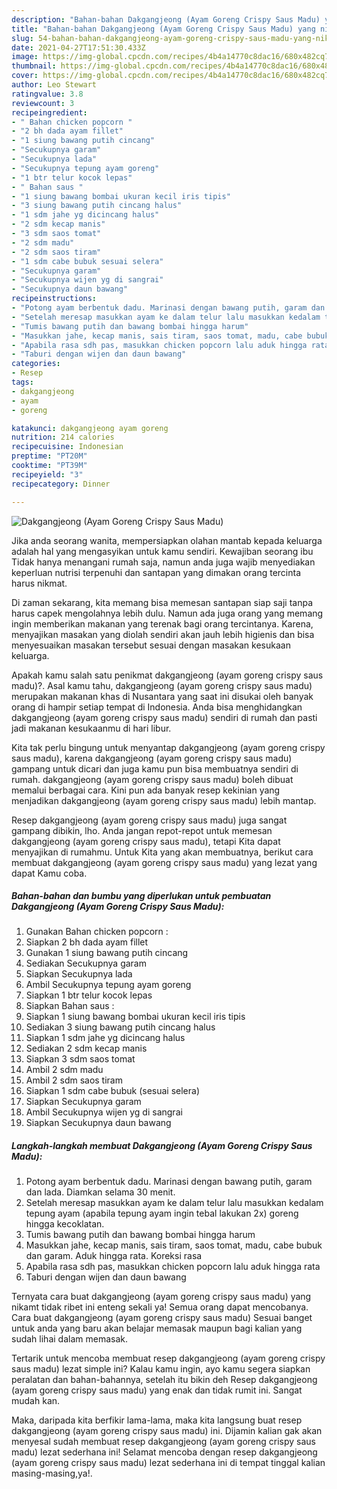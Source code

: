 ```yaml
---
description: "Bahan-bahan Dakgangjeong (Ayam Goreng Crispy Saus Madu) yang nikmat dan Mudah Dibuat"
title: "Bahan-bahan Dakgangjeong (Ayam Goreng Crispy Saus Madu) yang nikmat dan Mudah Dibuat"
slug: 54-bahan-bahan-dakgangjeong-ayam-goreng-crispy-saus-madu-yang-nikmat-dan-mudah-dibuat
date: 2021-04-27T17:51:30.433Z
image: https://img-global.cpcdn.com/recipes/4b4a14770c8dac16/680x482cq70/dakgangjeong-ayam-goreng-crispy-saus-madu-foto-resep-utama.jpg
thumbnail: https://img-global.cpcdn.com/recipes/4b4a14770c8dac16/680x482cq70/dakgangjeong-ayam-goreng-crispy-saus-madu-foto-resep-utama.jpg
cover: https://img-global.cpcdn.com/recipes/4b4a14770c8dac16/680x482cq70/dakgangjeong-ayam-goreng-crispy-saus-madu-foto-resep-utama.jpg
author: Leo Stewart
ratingvalue: 3.8
reviewcount: 3
recipeingredient:
- " Bahan chicken popcorn "
- "2 bh dada ayam fillet"
- "1 siung bawang putih cincang"
- "Secukupnya garam"
- "Secukupnya lada"
- "Secukupnya tepung ayam goreng"
- "1 btr telur kocok lepas"
- " Bahan saus "
- "1 siung bawang bombai ukuran kecil iris tipis"
- "3 siung bawang putih cincang halus"
- "1 sdm jahe yg dicincang halus"
- "2 sdm kecap manis"
- "3 sdm saos tomat"
- "2 sdm madu"
- "2 sdm saos tiram"
- "1 sdm cabe bubuk sesuai selera"
- "Secukupnya garam"
- "Secukupnya wijen yg di sangrai"
- "Secukupnya daun bawang"
recipeinstructions:
- "Potong ayam berbentuk dadu. Marinasi dengan bawang putih, garam dan lada. Diamkan selama 30 menit."
- "Setelah meresap masukkan ayam ke dalam telur lalu masukkan kedalam tepung ayam (apabila tepung ayam ingin tebal lakukan 2x) goreng hingga kecoklatan."
- "Tumis bawang putih dan bawang bombai hingga harum"
- "Masukkan jahe, kecap manis, sais tiram, saos tomat, madu, cabe bubuk dan garam. Aduk hingga rata. Koreksi rasa"
- "Apabila rasa sdh pas, masukkan chicken popcorn lalu aduk hingga rata"
- "Taburi dengan wijen dan daun bawang"
categories:
- Resep
tags:
- dakgangjeong
- ayam
- goreng

katakunci: dakgangjeong ayam goreng 
nutrition: 214 calories
recipecuisine: Indonesian
preptime: "PT20M"
cooktime: "PT39M"
recipeyield: "3"
recipecategory: Dinner

---
```



![Dakgangjeong (Ayam Goreng Crispy Saus Madu)](https://img-global.cpcdn.com/recipes/4b4a14770c8dac16/680x482cq70/dakgangjeong-ayam-goreng-crispy-saus-madu-foto-resep-utama.jpg)

Jika anda seorang wanita, mempersiapkan olahan mantab kepada keluarga adalah hal yang mengasyikan untuk kamu sendiri. Kewajiban seorang ibu Tidak hanya menangani rumah saja, namun anda juga wajib menyediakan keperluan nutrisi terpenuhi dan santapan yang dimakan orang tercinta harus nikmat.

Di zaman  sekarang, kita memang bisa memesan santapan siap saji tanpa harus capek mengolahnya lebih dulu. Namun ada juga orang yang memang ingin memberikan makanan yang terenak bagi orang tercintanya. Karena, menyajikan masakan yang diolah sendiri akan jauh lebih higienis dan bisa menyesuaikan masakan tersebut sesuai dengan masakan kesukaan keluarga. 



Apakah kamu salah satu penikmat dakgangjeong (ayam goreng crispy saus madu)?. Asal kamu tahu, dakgangjeong (ayam goreng crispy saus madu) merupakan makanan khas di Nusantara yang saat ini disukai oleh banyak orang di hampir setiap tempat di Indonesia. Anda bisa menghidangkan dakgangjeong (ayam goreng crispy saus madu) sendiri di rumah dan pasti jadi makanan kesukaanmu di hari libur.

Kita tak perlu bingung untuk menyantap dakgangjeong (ayam goreng crispy saus madu), karena dakgangjeong (ayam goreng crispy saus madu) gampang untuk dicari dan juga kamu pun bisa membuatnya sendiri di rumah. dakgangjeong (ayam goreng crispy saus madu) boleh dibuat memalui berbagai cara. Kini pun ada banyak resep kekinian yang menjadikan dakgangjeong (ayam goreng crispy saus madu) lebih mantap.

Resep dakgangjeong (ayam goreng crispy saus madu) juga sangat gampang dibikin, lho. Anda jangan repot-repot untuk memesan dakgangjeong (ayam goreng crispy saus madu), tetapi Kita dapat menyajikan di rumahmu. Untuk Kita yang akan membuatnya, berikut cara membuat dakgangjeong (ayam goreng crispy saus madu) yang lezat yang dapat Kamu coba.

<!--inarticleads1-->

##### Bahan-bahan dan bumbu yang diperlukan untuk pembuatan Dakgangjeong (Ayam Goreng Crispy Saus Madu):

1. Gunakan  Bahan chicken popcorn :
1. Siapkan 2 bh dada ayam fillet
1. Gunakan 1 siung bawang putih cincang
1. Sediakan Secukupnya garam
1. Siapkan Secukupnya lada
1. Ambil Secukupnya tepung ayam goreng
1. Siapkan 1 btr telur kocok lepas
1. Siapkan  Bahan saus :
1. Siapkan 1 siung bawang bombai ukuran kecil iris tipis
1. Sediakan 3 siung bawang putih cincang halus
1. Siapkan 1 sdm jahe yg dicincang halus
1. Sediakan 2 sdm kecap manis
1. Siapkan 3 sdm saos tomat
1. Ambil 2 sdm madu
1. Ambil 2 sdm saos tiram
1. Siapkan 1 sdm cabe bubuk (sesuai selera)
1. Siapkan Secukupnya garam
1. Ambil Secukupnya wijen yg di sangrai
1. Siapkan Secukupnya daun bawang




<!--inarticleads2-->

##### Langkah-langkah membuat Dakgangjeong (Ayam Goreng Crispy Saus Madu):

1. Potong ayam berbentuk dadu. Marinasi dengan bawang putih, garam dan lada. Diamkan selama 30 menit.
1. Setelah meresap masukkan ayam ke dalam telur lalu masukkan kedalam tepung ayam (apabila tepung ayam ingin tebal lakukan 2x) goreng hingga kecoklatan.
1. Tumis bawang putih dan bawang bombai hingga harum
1. Masukkan jahe, kecap manis, sais tiram, saos tomat, madu, cabe bubuk dan garam. Aduk hingga rata. Koreksi rasa
1. Apabila rasa sdh pas, masukkan chicken popcorn lalu aduk hingga rata
1. Taburi dengan wijen dan daun bawang




Ternyata cara buat dakgangjeong (ayam goreng crispy saus madu) yang nikamt tidak ribet ini enteng sekali ya! Semua orang dapat mencobanya. Cara buat dakgangjeong (ayam goreng crispy saus madu) Sesuai banget untuk anda yang baru akan belajar memasak maupun bagi kalian yang sudah lihai dalam memasak.

Tertarik untuk mencoba membuat resep dakgangjeong (ayam goreng crispy saus madu) lezat simple ini? Kalau kamu ingin, ayo kamu segera siapkan peralatan dan bahan-bahannya, setelah itu bikin deh Resep dakgangjeong (ayam goreng crispy saus madu) yang enak dan tidak rumit ini. Sangat mudah kan. 

Maka, daripada kita berfikir lama-lama, maka kita langsung buat resep dakgangjeong (ayam goreng crispy saus madu) ini. Dijamin kalian gak akan menyesal sudah membuat resep dakgangjeong (ayam goreng crispy saus madu) lezat sederhana ini! Selamat mencoba dengan resep dakgangjeong (ayam goreng crispy saus madu) lezat sederhana ini di tempat tinggal kalian masing-masing,ya!.

